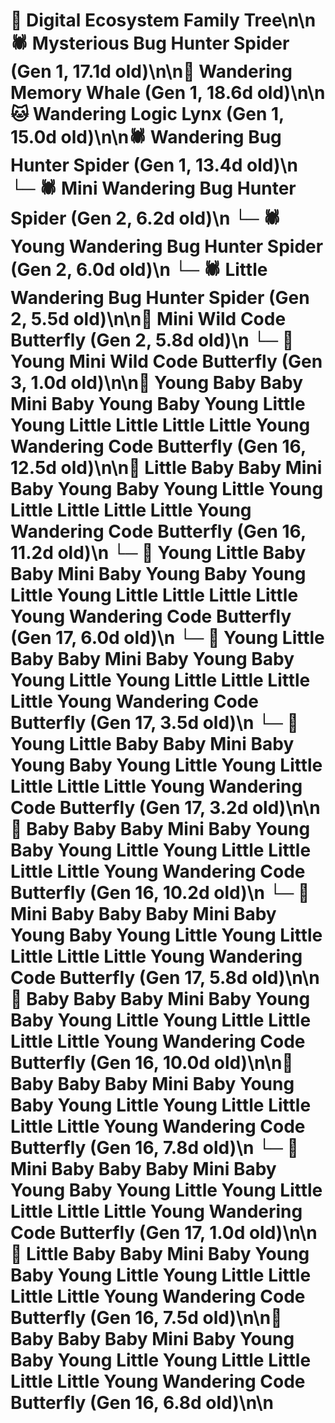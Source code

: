 # 🌳 Digital Ecosystem Family Tree\n\n🕷️ Mysterious Bug Hunter Spider (Gen 1, 17.1d old)\n\n🐋 Wandering Memory Whale (Gen 1, 18.6d old)\n\n🐱 Wandering Logic Lynx (Gen 1, 15.0d old)\n\n🕷️ Wandering Bug Hunter Spider (Gen 1, 13.4d old)\n  └─ 🕷️ Mini Wandering Bug Hunter Spider (Gen 2, 6.2d old)\n  └─ 🕷️ Young Wandering Bug Hunter Spider (Gen 2, 6.0d old)\n  └─ 🕷️ Little Wandering Bug Hunter Spider (Gen 2, 5.5d old)\n\n🦋 Mini Wild Code Butterfly (Gen 2, 5.8d old)\n  └─ 🦋 Young Mini Wild Code Butterfly (Gen 3, 1.0d old)\n\n🦋 Young Baby Baby Mini Baby Young Baby Young Little Young Little Little Little Little Young Wandering Code Butterfly (Gen 16, 12.5d old)\n\n🦋 Little Baby Baby Mini Baby Young Baby Young Little Young Little Little Little Little Young Wandering Code Butterfly (Gen 16, 11.2d old)\n  └─ 🦋 Young Little Baby Baby Mini Baby Young Baby Young Little Young Little Little Little Little Young Wandering Code Butterfly (Gen 17, 6.0d old)\n  └─ 🦋 Young Little Baby Baby Mini Baby Young Baby Young Little Young Little Little Little Little Young Wandering Code Butterfly (Gen 17, 3.5d old)\n  └─ 🦋 Young Little Baby Baby Mini Baby Young Baby Young Little Young Little Little Little Little Young Wandering Code Butterfly (Gen 17, 3.2d old)\n\n🦋 Baby Baby Baby Mini Baby Young Baby Young Little Young Little Little Little Little Young Wandering Code Butterfly (Gen 16, 10.2d old)\n  └─ 🦋 Mini Baby Baby Baby Mini Baby Young Baby Young Little Young Little Little Little Little Young Wandering Code Butterfly (Gen 17, 5.8d old)\n\n🦋 Baby Baby Baby Mini Baby Young Baby Young Little Young Little Little Little Little Young Wandering Code Butterfly (Gen 16, 10.0d old)\n\n🦋 Baby Baby Baby Mini Baby Young Baby Young Little Young Little Little Little Little Young Wandering Code Butterfly (Gen 16, 7.8d old)\n  └─ 🦋 Mini Baby Baby Baby Mini Baby Young Baby Young Little Young Little Little Little Little Young Wandering Code Butterfly (Gen 17, 1.0d old)\n\n🦋 Little Baby Baby Mini Baby Young Baby Young Little Young Little Little Little Little Young Wandering Code Butterfly (Gen 16, 7.5d old)\n\n🦋 Baby Baby Baby Mini Baby Young Baby Young Little Young Little Little Little Little Young Wandering Code Butterfly (Gen 16, 6.8d old)\n\n